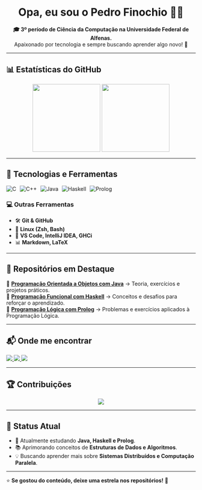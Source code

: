 <h1 align="center">Opa, eu sou o Pedro Finochio ✌🏻</h1>  

<p align="center">
  <strong>🎓 3º período de Ciência da Computação na Universidade Federal de Alfenas.</strong><br>
  Apaixonado por tecnologia e sempre buscando aprender algo novo! 🚀  
</p>

---

## 📊 Estatísticas do GitHub  

<div align="center">
  <img height="180em" src="https://github-readme-stats.vercel.app/api?username=PedroFinochio&show_icons=true&theme=dracula&include_all_commits=true&count_private=true"/>  
  <img height="180em" src="https://github-readme-stats.vercel.app/api/top-langs/?username=PedroFinochio&layout=compact&langs_count=7&theme=dracula"/>  
</div>  

---

## 🚀 Tecnologias e Ferramentas  

<div style="display: flex; gap: 10px;">
    <img alt="C" src="https://img.shields.io/badge/C-00599C?style=for-the-badge&logo=c&logoColor=white">
    <img alt="C++" src="https://img.shields.io/badge/C%2B%2B-00599C?style=for-the-badge&logo=c%2B%2B&logoColor=white">
    <img alt="Java" src="https://img.shields.io/badge/Java-ED8B00?style=for-the-badge&logo=java&logoColor=white">
    <img alt="Haskell" src="https://img.shields.io/badge/Haskell-5D4F85?style=for-the-badge&logo=haskell&logoColor=white">
    <img alt="Prolog" src="https://img.shields.io/badge/Prolog-FF0000?style=for-the-badge&logo=prolog&logoColor=white">
</div>  

### 💻 Outras Ferramentas  
- 🛠 **Git & GitHub**  
- 🔹 **Linux (Zsh, Bash)**  
- 📝 **VS Code, IntelliJ IDEA, GHCi**  
- 📊 **Markdown, LaTeX**  

---

## 📂 Repositórios em Destaque  

🔹 **[Programação Orientada a Objetos com Java](#)** → Teoria, exercícios e projetos práticos.  
🔹 **[Programação Funcional com Haskell](#)** → Conceitos e desafios para reforçar o aprendizado.  
🔹 **[Programação Lógica com Prolog](#)** → Problemas e exercícios aplicados à Programação Lógica.  

---

## 📬 Onde me encontrar  

<div align="left">  
  <a href="https://instagram.com/pedro_finochioo" target="_blank">
    <img src="https://img.shields.io/badge/-Instagram-%23E4405F?style=for-the-badge&logo=instagram&logoColor=white">
  </a>
  <a href="mailto:pedro.finochio@sou.unifal-mg.edu.br">
    <img src="https://img.shields.io/badge/-Gmail-%23333?style=for-the-badge&logo=gmail&logoColor=white">
  </a>
  <a href="https://www.linkedin.com/in/seu-linkedin/" target="_blank">
    <img src="https://img.shields.io/badge/-LinkedIn-%230077B5?style=for-the-badge&logo=linkedin&logoColor=white">
  </a>
</div>  

---

## 🏆 Contribuições  

<div align="center">
  <img src="https://github-profile-trophy.vercel.app/?username=PedroFinochio&theme=dracula&margin-w=15&margin-h=15&no-frame=true" />
</div>

---

## 🎯 Status Atual  

- 🔭 Atualmente estudando **Java, Haskell e Prolog**.  
- 📚 Aprimorando conceitos de **Estruturas de Dados e Algoritmos**.  
- 💡 Buscando aprender mais sobre **Sistemas Distribuídos e Computação Paralela**.  

---

⭐ **Se gostou do conteúdo, deixe uma estrela nos repositórios!** 🚀  
